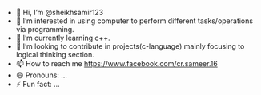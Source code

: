 - 👋 Hi, I’m @sheikhsamir123
- 👀 I’m interested in using computer to perform different tasks/operations via programming.
- 🌱 I’m currently learning c++.
- 💞️ I’m looking to contribute in projects(c-language) mainly focusing to logical thinking section.
- 📫 How to reach me https://www.facebook.com/cr.sameer.16
- 😄 Pronouns: ...
- ⚡ Fun fact: ...

<!---
sheikhsamir123/sheikhsamir123 is a ✨ special ✨ repository because its `README.md` (this file) appears on your GitHub profile.
You can click the Preview link to take a look at your changes.
--->
